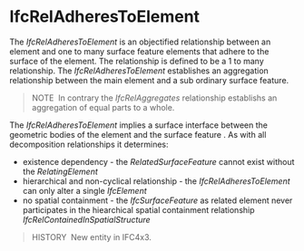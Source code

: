 IfcRelAdheresToElement
======================

The _IfcRelAdheresToElement_ is an objectified relationship between an element and one to many surface feature elements that adhere to the surface of the element. The relationship is defined to be a 1 to many relationship. The _IfcRelAdheresToElement_ establishes an aggregation relationship between the main element and a sub ordinary surface feature.

> NOTE&nbsp; In contrary the _IfcRelAggregates_ relationship establishs an aggregation of equal parts to a whole.

The _IfcRelAdheresToElement_ implies a surface interface between the geometric bodies of the element and the surface feature . As with all decomposition relationships it determines:

* existence dependency - the _RelatedSurfaceFeature_ cannot exist without the _RelatingElement_
* hierarchical and non-cyclical relationship - the _IfcRelAdheresToElement_ can only alter a single _IfcElement_
* no spatial containment - the _IfcSurfaceFeature_ as related element never participates in the hiearchical spatial containment relationship _IfcRelContainedInSpatialStructure_

> HISTORY&nbsp; New entity in IFC4x3.
